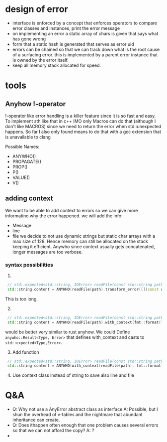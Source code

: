 # design of error
- interface is enforced by a concept that enforces operators to compare error classes and instances, print the error message
- on implementing an error a static array of chars is given that says what has gone wrong
- form that a static hash is generated that serves as error uid
- errors can be chained so that we can track down what is the root cause of a surfacing error. this is implemented by a parent error instance that is owned by the error itself.
- keep all memory stack allocated for speed.

# tools
## Anyhow !-operator
!-operator like error handling is a killer feature since it is so fast and easy. To implement sth like that in c++  IMO only Macros can do that (although I don't like MACROS) since we need to return the error when std::unexpected happens. So far I also only found means to do that with a gcc extension that is unavailable to clang

Possible Names:
- ANYWHO()
- PROPAGATE()
- PROP()
- P()
- VALUE()
- V()
## adding context
We want to be able to add context to errors so we can give more informatino why the error happened.
we will add the info:
- Message
- line
- file
we decide to not use dynamic strings but static char arrays with a max size of 128. Hence memory can still be allocated on the stack keeping it efficient.
Anywho since context usually gets concatenated, longer messages are too verbose.
### syntax possibilities
1. 
```cpp
 // std::expected<std::string, IOError> readFile(const std::string path);
 std::string content = ANYWHO(readFile(path).transform_error([](const auto& error){return error.add_context(fmt::format("Failed to read instrs from {}", path)})));
```
This is too long.

2.
```cpp
 // std::expected<std::string, IOError> readFile(const std::string path);
 std::string content = ANYWHO(readFile(path).with_context(fmt::format("Failed to read instrs from {}", path)));
```
would be better very similar to rust anyhow.
We could Define `anywho::Result<Type, Error>` that defines with_context and casts to `std::expected<Type,Error>`.

3. Add function
```cpp
 // std::expected<std::string, IOError> readFile(const std::string path);
 std::string content = ANYWHO(with_context(readFile(path), fmt::format("Failed to read instrs from {}", path)));
```
4. Use context class instead of string to save also line and file

# Q&A
- Q: Why not use a AnyError abstract class as interface A: Possible, but I shun the overhead of v-tables and the nightmare that abundant inheritance can create.
- Q: Does ithappen often enough that one problem causes several errors so that we can not afford the copy? A: ?
- 
